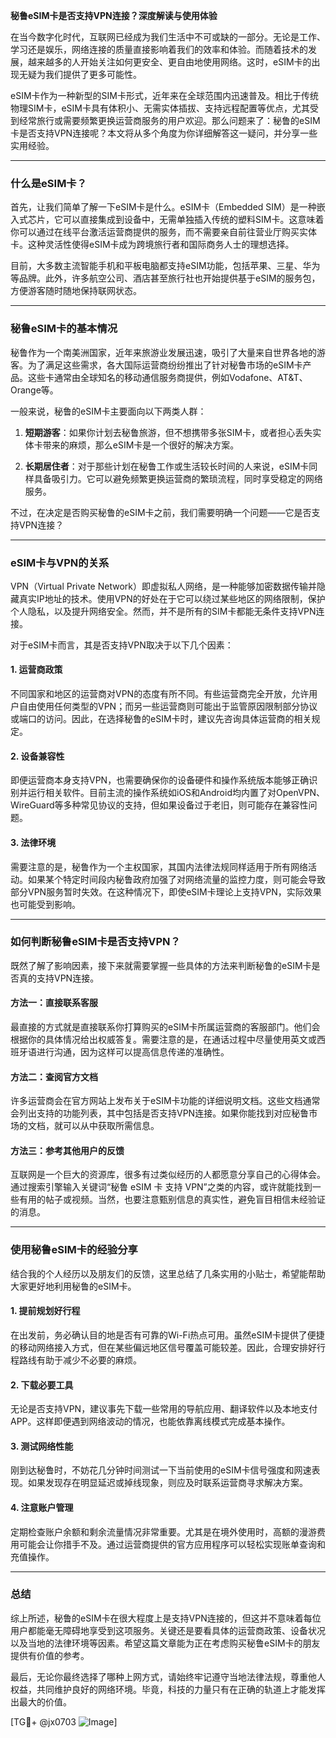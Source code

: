 **秘鲁eSIM卡是否支持VPN连接？深度解读与使用体验**

在当今数字化时代，互联网已经成为我们生活中不可或缺的一部分。无论是工作、学习还是娱乐，网络连接的质量直接影响着我们的效率和体验。而随着技术的发展，越来越多的人开始关注如何更安全、更自由地使用网络。这时，eSIM卡的出现无疑为我们提供了更多可能性。

eSIM卡作为一种新型的SIM卡形式，近年来在全球范围内迅速普及。相比于传统物理SIM卡，eSIM卡具有体积小、无需实体插拔、支持远程配置等优点，尤其受到经常旅行或需要频繁更换运营商服务的用户欢迎。那么问题来了：秘鲁的eSIM卡是否支持VPN连接呢？本文将从多个角度为你详细解答这一疑问，并分享一些实用经验。

---

### 什么是eSIM卡？

首先，让我们简单了解一下eSIM卡是什么。eSIM卡（Embedded SIM）是一种嵌入式芯片，它可以直接集成到设备中，无需单独插入传统的塑料SIM卡。这意味着你可以通过在线平台激活运营商提供的服务，而不需要亲自前往营业厅购买实体卡。这种灵活性使得eSIM卡成为跨境旅行者和国际商务人士的理想选择。

目前，大多数主流智能手机和平板电脑都支持eSIM功能，包括苹果、三星、华为等品牌。此外，许多航空公司、酒店甚至旅行社也开始提供基于eSIM的服务包，方便游客随时随地保持联网状态。

---

### 秘鲁eSIM卡的基本情况

秘鲁作为一个南美洲国家，近年来旅游业发展迅速，吸引了大量来自世界各地的游客。为了满足这些需求，各大国际运营商纷纷推出了针对秘鲁市场的eSIM卡产品。这些卡通常由全球知名的移动通信服务商提供，例如Vodafone、AT&T、Orange等。

一般来说，秘鲁的eSIM卡主要面向以下两类人群：

1. **短期游客**：如果你计划去秘鲁旅游，但不想携带多张SIM卡，或者担心丢失实体卡带来的麻烦，那么eSIM卡是一个很好的解决方案。
   
2. **长期居住者**：对于那些计划在秘鲁工作或生活较长时间的人来说，eSIM卡同样具备吸引力。它可以避免频繁更换运营商的繁琐流程，同时享受稳定的网络服务。

不过，在决定是否购买秘鲁的eSIM卡之前，我们需要明确一个问题——它是否支持VPN连接？

---

### eSIM卡与VPN的关系

VPN（Virtual Private Network）即虚拟私人网络，是一种能够加密数据传输并隐藏真实IP地址的技术。使用VPN的好处在于它可以绕过某些地区的网络限制，保护个人隐私，以及提升网络安全。然而，并不是所有的SIM卡都能无条件支持VPN连接。

对于eSIM卡而言，其是否支持VPN取决于以下几个因素：

#### 1. **运营商政策**
   不同国家和地区的运营商对VPN的态度有所不同。有些运营商完全开放，允许用户自由使用任何类型的VPN；而另一些运营商则可能出于监管原因限制部分协议或端口的访问。因此，在选择秘鲁的eSIM卡时，建议先咨询具体运营商的相关规定。

#### 2. **设备兼容性**
   即便运营商本身支持VPN，也需要确保你的设备硬件和操作系统版本能够正确识别并运行相关软件。目前主流的操作系统如iOS和Android均内置了对OpenVPN、WireGuard等多种常见协议的支持，但如果设备过于老旧，则可能存在兼容性问题。

#### 3. **法律环境**
   需要注意的是，秘鲁作为一个主权国家，其国内法律法规同样适用于所有网络活动。如果某个特定时间段内秘鲁政府加强了对网络流量的监控力度，则可能会导致部分VPN服务暂时失效。在这种情况下，即使eSIM卡理论上支持VPN，实际效果也可能受到影响。

---

### 如何判断秘鲁eSIM卡是否支持VPN？

既然了解了影响因素，接下来就需要掌握一些具体的方法来判断秘鲁的eSIM卡是否真的支持VPN连接。

#### 方法一：直接联系客服
最直接的方式就是直接联系你打算购买的eSIM卡所属运营商的客服部门。他们会根据你的具体情况给出权威答复。需要注意的是，在通话过程中尽量使用英文或西班牙语进行沟通，因为这样可以提高信息传递的准确性。

#### 方法二：查阅官方文档
许多运营商会在官方网站上发布关于eSIM卡功能的详细说明文档。这些文档通常会列出支持的功能列表，其中包括是否支持VPN连接。如果你能找到对应秘鲁市场的文档，就可以从中获取所需信息。

#### 方法三：参考其他用户的反馈
互联网是一个巨大的资源库，很多有过类似经历的人都愿意分享自己的心得体会。通过搜索引擎输入关键词“秘鲁 eSIM 卡 支持 VPN”之类的内容，或许就能找到一些有用的帖子或视频。当然，也要注意甄别信息的真实性，避免盲目相信未经验证的消息。

---

### 使用秘鲁eSIM卡的经验分享

结合我的个人经历以及朋友们的反馈，这里总结了几条实用的小贴士，希望能帮助大家更好地利用秘鲁的eSIM卡。

#### 1. 提前规划好行程
在出发前，务必确认目的地是否有可靠的Wi-Fi热点可用。虽然eSIM卡提供了便捷的移动网络接入方式，但在某些偏远地区信号覆盖可能较差。因此，合理安排好行程路线有助于减少不必要的麻烦。

#### 2. 下载必要工具
无论是否支持VPN，建议事先下载一些常用的导航应用、翻译软件以及本地支付APP。这样即便遇到网络波动的情况，也能依靠离线模式完成基本操作。

#### 3. 测试网络性能
刚到达秘鲁时，不妨花几分钟时间测试一下当前使用的eSIM卡信号强度和网速表现。如果发现存在明显延迟或掉线现象，则应及时联系运营商寻求解决方案。

#### 4. 注意账户管理
定期检查账户余额和剩余流量情况非常重要。尤其是在境外使用时，高额的漫游费用可能会让你措手不及。通过运营商提供的官方应用程序可以轻松实现账单查询和充值操作。

---

### 总结

综上所述，秘鲁的eSIM卡在很大程度上是支持VPN连接的，但这并不意味着每位用户都能毫无障碍地享受到这项服务。关键还是要看具体的运营商政策、设备状况以及当地的法律环境等因素。希望这篇文章能为正在考虑购买秘鲁eSIM卡的朋友提供有价值的参考。

最后，无论你最终选择了哪种上网方式，请始终牢记遵守当地法律法规，尊重他人权益，共同维护良好的网络环境。毕竟，科技的力量只有在正确的轨道上才能发挥出最大的价值。

[TG💪+ @jx0703 ![Image](https://github.com/user-attachments/assets/dbca1d08-cadb-493c-b0ec-ad6f7a83f270)]